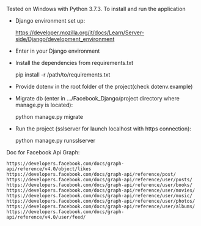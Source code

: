 Tested on Windows with Python 3.7.3. To install and run the application
* Django environment set up:

	https://developer.mozilla.org/it/docs/Learn/Server-side/Django/development_environment

* Enter in your Django environment

* Install the dependencies from requirements.txt

	pip install -r /path/to/requirements.txt

* Provide dotenv in the root folder of the project(check dotenv.example)

* Migrate db (enter in .../Facebook_Django/project directory where manage.py is located):

	python manage.py migrate

* Run the project (sslserver for launch localhost with https connection):
	
	python manage.py runsslserver

Doc for Facebook Api Graph:

	https://developers.facebook.com/docs/graph-api/reference/v4.0/object/likes
	https://developers.facebook.com/docs/graph-api/reference/post/
	https://developers.facebook.com/docs/graph-api/reference/user/posts/
	https://developers.facebook.com/docs/graph-api/reference/user/books/
	https://developers.facebook.com/docs/graph-api/reference/user/movies/
	https://developers.facebook.com/docs/graph-api/reference/user/music/
	https://developers.facebook.com/docs/graph-api/reference/user/photos/
	https://developers.facebook.com/docs/graph-api/reference/user/albums/
	https://developers.facebook.com/docs/graph-api/reference/v4.0/user/feed/